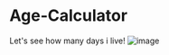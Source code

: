 # Age-Calculator
Let's see how many days i live!
![image](https://user-images.githubusercontent.com/51932344/129613741-e67edd0e-554e-4df7-905c-efe32811f956.png)

